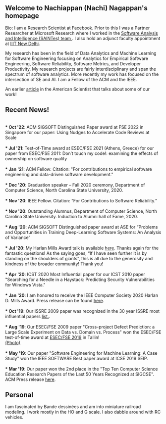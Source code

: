 <!-- Global site tag (gtag.js) - Google Analytics -->
<script async src="https://www.googletagmanager.com/gtag/js?id=UA-148953677-1"></script>
<script>
  window.dataLayer = window.dataLayer || [];
  function gtag(){dataLayer.push(arguments);}
  gtag('js', new Date());

  gtag('config', 'UA-148953677-1');
</script>

## Welcome to Nachiappan (Nachi) Nagappan's homepage

Bio: I am a Research Scientist at Facebook. Prior to this I was a Partner Researcher at Microsoft Research where I worked in the <a href="https://www.microsoft.com/en-us/research/group/saint-group/"> Software Analysis and Intelligence (SAINTes) team </a>. I also hold an adjunct faculty appointment at <a href = "https://www.iiitd.ac.in/">IIIT New Delhi</a>.

My research has been in the field of Data Analytics and Machine Learning for Software Engineering focusing on Analytics for Empirical Software Engineering, Software Reliability, Software Metrics, and Developer Productivity. My research projects are fairly interdisciplinary and span the spectrum of software analytics. More recently my work has focused on the intersection of SE and AI. I am a Fellow of the ACM and the IEEE. 

An earlier <a href="https://www.americanscientist.org/article/empirical-software-engineering">article</a> in the American Scientist that talks about some of our work!

## Recent News!
<br> <b>* Oct '22</b>: ACM SIGSOFT Distinguished Paper award at FSE 2022 in Singapore for our paper: Using Nudges to Accelerate Code Reviews at Scale<br>
<br> <b>* Jul '21</b>: Test-of-Time award at ESEC/FSE 2021 (Athens, Greece) for our paper from ESEC/FSE 2011: Don’t touch my code!: examining the effects of ownership on software quality<br>
<br> <b>* Jan '21</b>: ACM Fellow: Citation: "For contributions to empirical software engineering and data-driven software development."<br>
<br> <b>* Dec '20</b>: Graduation speaker – Fall 2020 ceremony, Department of Computer Science, North Carolina State University, 2020.<br>
<br> <b>* Nov '20</b>: IEEE Fellow. Citation: “For Contributions to Software Reliability.”<br>
<br> <b>* Nov '20</b>: Outstanding Alumnus, Department of Computer Science, North Carolina State University. Induction to Alumni hall of Fame, 2020.<br>
<br> <b>* Aug '20</b>: ACM SIGSOFT Distinguished paper award at ASE for “Problems and Opportunities in Training Deep-Learning Software Systems: An Analysis of Variance”<br>
<br> <b>* Jul '20</b>: My Harlan Mills Award talk is available <a href="Harlan-Mills-Talk.pdf">here</a>. Thanks again for the fantastic questions! As the saying goes, “If I have seen further it is by standing on the shoulders of giants”, this is all due to the generosity and kindness of the broader community! Thank you! <br>
<br> <b>* Apr '20</b>: ICST 2020 Most Influential paper for our ICST 2010 paper "Searching for a Needle in a Haystack: Predicting Security Vulnerabilities for Windows Vista." <br>
        <br> <b>* Jan '20</b>: I am honored to receive the IEEE Computer Society 2020 Harlan D. Mills Award. Press release can be found <a href="https://www.computer.org/press-room/2020-news/2020-ieee-mills-award-nagappan">here</a>.<br>
        <br> <b>* Oct '19</b>: Our ISSRE 2009 paper was recognized in the 30 year ISSRE most influential papers <a href="http://2019.issre.net/node/77">list.</a>.<br>
        <br> <b>* Aug '19</b>: Our ESEC/FSE 2009 paper "Cross-project Defect Prediction: a Large Scale Experiment on Data vs. Domain vs. Process" won the ESEC/FSE test-of-time award at <a href="https://esec-fse19.ut.ee/program/overview/">ESEC/FSE 2019</a> in Tallin! <br><a href="Award.jpeg">(Photo)</a><br>  
         <b>* May '19</b>: Our paper "Software Engineering for Machine Learning: A Case Study" won the IEEE SOFTWARE Best paper award at ICSE 2019 SEIP. <br>
        <br> <b>* Mar '19</b>: Our paper won the 2nd place in the "Top Ten Computer Science Education Research Papers of the Last 50 Years Recognized at SIGCSE". ACM Press release <a href="https://www.acm.org/media-center/2019/march/sigcse-top-10-papers">here</a>.<br> 

## Personal

I am fascinated by Bande dessinées and am into miniature railroad modeling. I work mostly in the HO and G scale. I also dabble around with RC vehicles.




